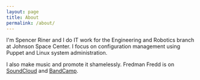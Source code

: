 ```yaml
---
layout: page
title: About
permalink: /about/
---
```


I'm Spencer Riner and I do IT work for the Engineering and Robotics branch at Johnson Space Center. I focus on configuration management using Puppet and Linux system administration.

I also make music and promote it shamelessly. Fredman Fredd is on [SoundCloud](https://soundcloud.com/fredmanfredd) and [BandCamp](https://fredmanfredd.bandcamp.com). 
